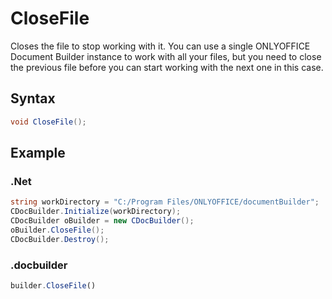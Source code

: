 # CloseFile

Closes the file to stop working with it. You can use a single ONLYOFFICE Document Builder instance to work with all your files, but you need to close the previous file before you can start working with the next one in this case.

## Syntax

```cs
void CloseFile();
```

## Example

### .Net

```cs
string workDirectory = "C:/Program Files/ONLYOFFICE/documentBuilder";
CDocBuilder.Initialize(workDirectory);
CDocBuilder oBuilder = new CDocBuilder();
oBuilder.CloseFile();
CDocBuilder.Destroy();
```

### .docbuilder

```ts
builder.CloseFile()
```
